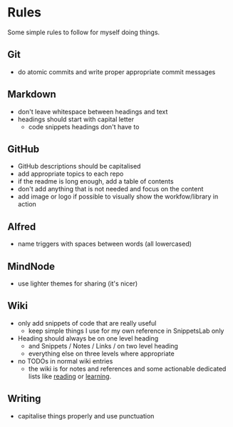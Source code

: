 # Rules
Some simple rules to follow for myself doing things.

## Git
- do atomic commits and write proper appropriate commit messages

## Markdown
- don't leave whitespace between headings and text
- headings should start with capital letter
	- code snippets headings don't have to

## GitHub
- GitHub descriptions should be capitalised 
- add appropriate topics to each repo
- if the readme is long enough, add a table of contents
- don't add anything that is not needed and focus on the content
- add image or logo if possible to visually show the workfow/library in action

## Alfred
- name triggers with spaces between words (all lowercased)

## MindNode
- use lighter themes for sharing (it's nicer)

## Wiki
 - only add snippets of code that are really useful
	- keep simple things I use for my own reference in SnippetsLab only
- Heading should always be on one level heading
	- and Snippets / Notes / Links / on two level heading
	- everything else on three levels where appropriate
- no TODOs in normal wiki entries
	- the wiki is for notes and references and some actionable dedicated lists like [reading](../working-on/Reading.md) or [learning](../working-on/Learning.md).

## Writing
- capitalise things properly and use punctuation 